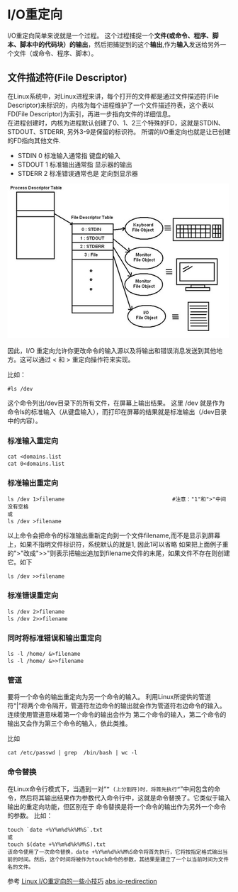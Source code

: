 # I/O重定向
I/O重定向简单来说就是一个过程。
这个过程捕捉一个**文件(或命令、程序、脚本、脚本中的代码块）的输出**，然后把捕捉到的这个**输出**,作为**输入**发送给另外一个文件（或命令、程序、脚本）。

## 文件描述符(File Descriptor)

在Linux系统中，对Linux进程来讲，每个打开的文件都是通过文件描述符(File Descriptor)来标识的，内核为每个进程维护了一个文件描述符表，这个表以FD(File Descriptor)为索引，再进一步指向文件的详细信息。  
在进程创建时，内核为进程默认创建了0、1、2三个特殊的FD，这就是STDIN、STDOUT、STDERR, 另外3-9是保留的标识符。
所谓的I/O重定向也就是让已创建的FD指向其他文件.
* STDIN  0
标准输入通常指 键盘的输入
* STDOUT  1
标准输出通常指 显示器的输出
* STDERR  2
标准错误通常也是 定向到显示器

![进程描述表](../images/FDT_diagram.jpg)

因此，I/O 重定向允许你更改命令的输入源以及将输出和错误消息发送到其他地方。这可以通过 < 和 > 重定向操作符来实现。

比如：

````
#ls /dev
````
这个命令列出/dev目录下的所有文件，在屏幕上输出结果。
这里 /dev 就是作为命令ls的标准输入（从键盘输入），而打印在屏幕的结果就是标准输出（/dev目录中的内容）。

### 标准输入重定向

````
cat <domains.list
cat 0<domains.list  
````

### 标准输出重定向

````
ls /dev 1>filename                                  #注意："1"和">"中间没有空格
或
ls /dev >filename
````

以上命令会把命令的标准输出重新定向到一个文件filename,而不是显示到屏幕上，如果不指明文件标识符，系统默认的就是1, 因此1可以省略
如果把上面例子重的">"改成">>"则表示把输出追加到filename文件的末尾，如果文件不存在则创建它。如下
````
ls /dev >>filename
````
### 标准错误重定向

````
ls /dev 2>filename
ls /dev 2>>filename
````

### 同时将标准错误和输出重定向

````
ls -l /home/ &>filename
ls -l /home/ &>>filename
````

### 管道  


要将一个命令的输出重定向为另一个命令的输入。
利用Linux所提供的管道符“|”将两个命令隔开，管道符左边命令的输出就会作为管道符右边命令的输入。连续使用管道意味着第一个命令的输出会作为 第二个命令的输入，第二个命令的输出又会作为第三个命令的输入，依此类推。

比如

````
cat /etc/passwd | grep  /bin/bash | wc -l
````

### 命令替换

在Linux命令行模式下，当遇到一对“`” (上分割符)时，将首先执行“`”中间包含的命令，然后将其输出结果作为参数代入命令行中，这就是命令替换了。它类似于输入输出的重定向功能，但区别在于 命令替换是将一个命令的输出作为另外一个命令的参数。
比如：

````
touch `date +%Y%m%d%k%M%S`.txt
或
touch $(date +%Y%m%d%k%M%S).txt
该命令使用了一次命令替换，date +%Y%m%d%k%M%S命令将首先执行，它将按指定格式输出当前的时间。然后，这个时间将被作为touch命令的参数，其结果是建立了一个以当前时间为文件名的文件。
````

参考
[Linux I/O重定向的一些小技巧](https://www.ibm.com/developerworks/cn/linux/l-iotips/index.html)
[abs io-redirection ](http://tldp.org/LDP/abs/html/io-redirection.html)
